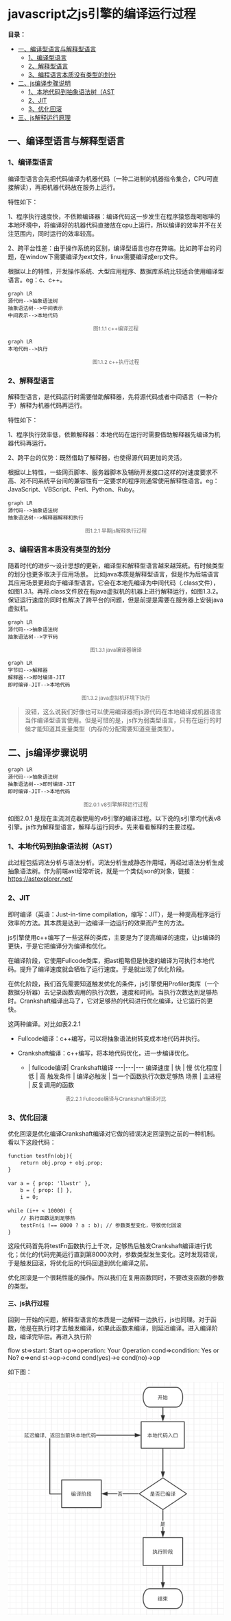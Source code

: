 # javascript之js引擎的编译运行过程


**目录：**
 - [一、编译型语言与解释型语言](#一编译型语言与解释型语言)
    - [1、编译型语言](#1编译型语言)
    - [2、解释型语言](#2解释型语言)      
    - [3、编程语言本质没有类型的划分](#3编程语言本质没有类型的划分)   
 - [二、js编译步骤说明](#二js编译步骤说明)
    - [1、本地代码到抽象语法树（AST](#1本地代码到抽象语法树ast)
    - [2、JIT](#2jit)
    - [3、优化回滚](#3优化回滚)
 - [三、js解释运行原理](#三js解释运行原理)


## 一、编译型语言与解释型语言
### 1、编译型语言
编译型语言会先把代码编译为机器代码（一种二进制的机器指令集合，CPU可直接解读），再把机器代码放在服务上运行。

特性如下：

1、程序执行速度快，不依赖编译器：编译代码这一步发生在程序猿悠哉喝咖啡的本地环境中，将编译好的机器代码直接放在cpu上运行，所以编译的效率并不在关注范围内，同时运行的效率较高。

2、跨平台性差：由于操作系统的区别，编译型语言也存在弊端。比如跨平台的问题，在window下需要编译为ext文件，linux需要编译成erp文件。

根据以上的特性，开发操作系统、大型应用程序、数据库系统比较适合使用编译型语言。eg：c、c++。



```
graph LR
源代码-->抽象语法树
抽象语法树-->中间表示
中间表示-->本地代码
```
<html>
<p style="text-align: center;font-size:12px;color:#666;">图1.1.1 c++编译过程</p>
</html>

```
graph LR
本地代码-->执行
```
<html>
<p style="text-align: center;font-size:12px;color:#666;">图1.1.2 c++执行过程</p>
</html>



### 2、解释型语言
解释型语言，是代码运行时需要借助解释器，先将源代码或者中间语言（一种介于）解释为机器代码再运行。

特性如下：

1、程序执行效率低，依赖解释器：本地代码在运行时需要借助解释器先编译为机器代码再运行。


2、跨平台的优势：既然借助了解释器，也使得源代码更加的灵活。

根据以上特性，一些网页脚本、服务器脚本及辅助开发接口这样的对速度要求不高、对不同系统平台间的兼容性有一定要求的程序则通常使用解释性语言。eg：JavaScript、VBScript、Perl、Python、Ruby。

```
graph LR
源代码-->抽象语法树
抽象语法树-->解释器解释和执行
```
<html>
<p style="text-align: center;font-size:12px;color:#666;">图1.2.1 早期js解释执行过程</p>
</html>


### 3、编程语言本质没有类型的划分
随着时代的进步～设计思想的更新，编译型和解释型语言越来越笼统。有时候类型的划分也更多取决于应用场景。
比如java本质是解释型语言，但是作为后端语言其应用场景更趋向于编译型语言。它会在本地先编译为中间代码（.class文件），如图1.3.1。再将.class文件放在有java虚拟机的机器上进行解释运行，如图1.3.2。保证运行速度的同时也解决了跨平台的问题，但是前提是需要在服务器上安装java虚拟机。

```
graph LR
源代码-->抽象语法树
抽象语法树-->字节码
```

<html>
<p style="text-align: center;font-size:12px;color:#666;">
图1.3.1 java编译器编译
</p>
</html>

```
graph LR
字节码-->解释器
解释器-->即时编译-JIT
即时编译-JIT-->本地代码
```
<html>
<p style="text-align: center;font-size:12px;color:#666;">
图1.3.2 java虚拟机环境下执行
</p>
</html>


> 没错，这么说我们好像也可以使用编译器把js源代码在本地编译成机器语言当作编译型语言使用。但是可惜的是，js作为弱类型语言，只有在运行的时候才能知道其变量类型（内存的分配需要知道变量类型）。

## 二、js编译步骤说明
```
graph LR
源代码-->抽象语法树
抽象语法树-->即时编译-JIT
即时编译-JIT-->本地代码
```

<html>
<p style="text-align: center;font-size:12px;color:#666;">
图2.0.1 v8引擎解释运行过程
</p>
</html>

如图2.0.1 是现在主流浏览器使用的v8引擎的编译过程。以下说的js引擎均代表v8引擎。js作为解释型语言，解释与运行同步。先来看看解释的主要过程。

### 1、本地代码到抽象语法树（AST）
此过程包括词法分析与语法分析。词法分析生成静态作用域，再经过语法分析生成抽象语法树。作为前端ast经常听说，就是一个类似json的对象，链接：https://astexplorer.net/


### 2、JIT
即时编译（英语：Just-in-time compilation，缩写：JIT），是一种提高程序运行效率的方法。其本质是达到一边编译一边运行的效果而产生的方法。

js引擎使用c++编写了一些这样的类库，主要是为了提高编译的速度，让js编译的更快，于是它把编译分为编译和优化。

在编译阶段，它使用Fullcode类库，把ast粗略但是快速的编译为可执行本地代码。提升了编译速度就会牺牲了运行速度。于是就出现了优化阶段。

在优化阶段，我们首先需要知道触发优化的条件，js引擎使用Profiler类库（一个数据分析器）去记录函数调用的执行次数，速度和时间。当执行次数达到足够热时。Crankshaft编译出马了，它对足够热的代码进行优化编译，让它运行的更快。

这两种编译。对比如表2.2.1

- Fullcode编译：c++编写，可以将抽象语法树转变成本地代码并执行。

- Crankshaft编译：c++编写，将本地代码优化，进一步编译优化。

    * | fullcode编译| Crankshaft编译
    ---|---|---
    编译速度 | 快 | 慢
    优化程度 | 低 | 高
    触发条件 | 编译必触发 | 当一个函数执行次数足够热
    场景 | 主进程 | 反复调用的函数


<html>
<p style="text-align: center;font-size:12px;color:#666;">
表2.2.1 Fullcode编译与Crankshaft编译对比
</p>
</html>



### 3、优化回滚
优化回滚是优化编译Crankshaft编译对它做的错误决定回滚到之前的一种机制。
看以下这段代码：
```
function testFn(obj){
    return obj.prop + obj.prop;
}

var a = { prop: 'llwstr' }, 
    b = { prop: [] }, 
    i = 0;

while (i++ < 10000) { 
    // 执行函数达到足够热
    testFn(i !== 8000 ? a : b); // 参数类型变化，导致优化回滚
}
```

这段代码首先将testFn函数执行上千次，足够热后触发Crankshaft编译进行优化；优化的代码完美运行直到第8000次时，参数类型发生变化。这时发现错误，于是触发回滚，将优化后的代码回退到优化编译之前。

优化回滚是一个很耗性能的操作。所以我们在复用函数同时，不要改变函数的参数的类型。

#### 三、js执行过程

回到一开始的问题，解释型语言的本质是一边解释一边执行，js也同理。对于函数，他是在执行时才去触发编译，如果此函数未编译，则延迟编译。进入编译阶段，编译完毕后。再进入执行阶



flow
st=>start: Start
op=>operation: Your Operation
cond=>condition: Yes or No?
e=>end
st->op->cond
cond(yes)->e
cond(no)->op



如下图：

![image](./2.png)


